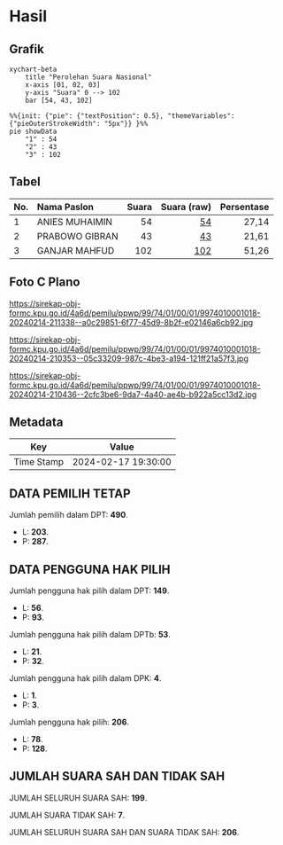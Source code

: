 # Hasil

## Grafik

```mermaid
xychart-beta
    title "Perolehan Suara Nasional"
    x-axis [01, 02, 03]
    y-axis "Suara" 0 --> 102
    bar [54, 43, 102]
```

```mermaid
%%{init: {"pie": {"textPosition": 0.5}, "themeVariables": {"pieOuterStrokeWidth": "5px"}} }%%
pie showData
    "1" : 54
    "2" : 43
    "3" : 102
```

## Tabel

| No. | Nama Paslon    | Suara | Suara (raw) | Persentase |
|:--- |:-------------- | -----:| -----------:| ----------:|
| 1   | ANIES MUHAIMIN | 54    | [54][p-1]   | 27,14      |
| 2   | PRABOWO GIBRAN | 43    | [43][p-2]   | 21,61      |
| 3   | GANJAR MAHFUD  | 102   | [102][p-3]  | 51,26      |


[p-1]: https://github.com/gigit-pemilu/pemilu-2024/blob/main/pilpres/hitung-suara/sub/99-luar-negeri/sub/74-melbourne-australia/sub/01-melbourne-australia/sub/0001-melbourne-australia/sub/018-tps-017/sub/paslon-1.txt
[p-2]: https://github.com/gigit-pemilu/pemilu-2024/blob/main/pilpres/hitung-suara/sub/99-luar-negeri/sub/74-melbourne-australia/sub/01-melbourne-australia/sub/0001-melbourne-australia/sub/018-tps-017/sub/paslon-2.txt
[p-3]: https://github.com/gigit-pemilu/pemilu-2024/blob/main/pilpres/hitung-suara/sub/99-luar-negeri/sub/74-melbourne-australia/sub/01-melbourne-australia/sub/0001-melbourne-australia/sub/018-tps-017/sub/paslon-3.txt

## Foto C Plano

https://sirekap-obj-formc.kpu.go.id/4a6d/pemilu/ppwp/99/74/01/00/01/9974010001018-20240214-211338--a0c29851-6f77-45d9-8b2f-e02146a6cb92.jpg

https://sirekap-obj-formc.kpu.go.id/4a6d/pemilu/ppwp/99/74/01/00/01/9974010001018-20240214-210353--05c33209-987c-4be3-a194-121ff21a57f3.jpg

https://sirekap-obj-formc.kpu.go.id/4a6d/pemilu/ppwp/99/74/01/00/01/9974010001018-20240214-210436--2cfc3be6-9da7-4a40-ae4b-b922a5cc13d2.jpg


## Metadata

| Key        | Value               |
| ---------- | ------------------- |
| Time Stamp | 2024-02-17 19:30:00 |


## DATA PEMILIH TETAP

Jumlah pemilih dalam DPT: **490**.
 * L: **203**.
 * P: **287**.

## DATA PENGGUNA HAK PILIH

Jumlah pengguna hak pilih dalam DPT: **149**.
 * L: **56**.
 * P: **93**.

Jumlah pengguna hak pilih dalam DPTb: **53**.
 * L: **21**.
 * P: **32**.

Jumlah pengguna hak pilih dalam DPK: **4**.
 * L: **1**.
 * P: **3**.

Jumlah pengguna hak pilih: **206**.
 * L: **78**.
 * P: **128**.

## JUMLAH SUARA SAH DAN TIDAK SAH

JUMLAH SELURUH SUARA SAH: **199**.

JUMLAH SUARA TIDAK SAH: **7**.

JUMLAH SELURUH SUARA SAH DAN SUARA TIDAK SAH: **206**.


